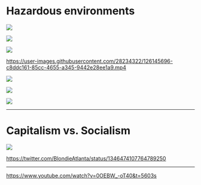 # Hazardous environments

![](https://user-images.githubusercontent.com/28234322/126145568-46d18a2c-e49a-44ad-b679-8e8961d46ad3.png)

![](https://user-images.githubusercontent.com/28234322/126145574-2f0c303a-9e7c-4c38-869f-fdfac27817a3.jpg)

![](https://user-images.githubusercontent.com/28234322/126145596-69475fdf-7b6d-44cd-b7d5-0671285edf19.png)

https://user-images.githubusercontent.com/28234322/126145696-c8ddc161-85cc-4655-a345-9442e28ee1a9.mp4

![](https://user-images.githubusercontent.com/28234322/126165004-b8b12e4f-9436-4e85-840d-a745e555bd48.jpg)

![](https://user-images.githubusercontent.com/28234322/126165033-41de6abd-086c-4625-8728-b424709d3e62.jpg)

![](https://user-images.githubusercontent.com/28234322/126165925-d5e53357-14e2-495d-92e7-69fe7f4e80c4.png)

---

# Capitalism vs. Socialism

![](https://user-images.githubusercontent.com/28234322/127463064-e127973b-1714-44a7-99c4-a59d264776a3.png)

https://twitter.com/BlondieAtlanta/status/1346474107764789250

---

https://www.youtube.com/watch?v=0OEBW_-oT40&t=5603s
